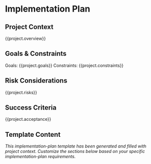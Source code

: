 # Implementation Plan

## Project Context
{{project.overview}}

## Goals & Constraints
Goals: {{project.goals}}
Constraints: {{project.constraints}}

## Risk Considerations
{{project.risks}}

## Success Criteria
{{project.acceptance}}

## Template Content
*This implementation-plan template has been generated and filled with project context. Customize the sections below based on your specific implementation-plan requirements.*
